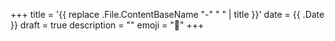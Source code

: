 +++
title = '{{ replace .File.ContentBaseName "-" " " | title }}'
date = {{ .Date }}
draft = true
description = ""
emoji = "🍔"
+++

